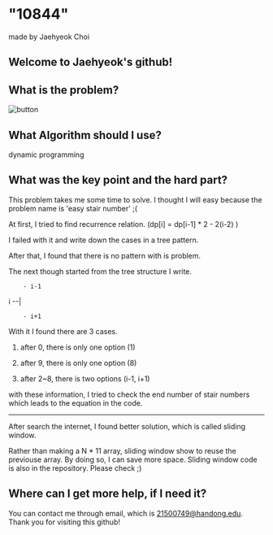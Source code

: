 
# "10844"

made by Jaehyeok Choi

## Welcome to Jaehyeok's github!

## What is the problem?

![button](https://github.com/Choi-JaeHyeok-21500749/10844/blob/main/10844_pro.JPG)

## What Algorithm should I use?

dynamic programming

## What was the key point and the hard part?

This problem takes me some time to solve. I thought I will easy because the problem name is 'easy stair number' ;(

At first, I tried to find recurrence relation. (dp[i] = dp[i-1] * 2 - 2(i-2) )

I failed with it and write down the cases in a tree pattern.

After that, I found that there is no pattern with is problem. 

The next though started from the tree structure I write.

        - i-1
    
i  --|

        - i+1 

With it I found there are 3 cases.

1. after 0, there is only one option (1)

2. after 9, there is only one option (8)

3. after 2~8, there is two options (i-1, i+1)

with these information, I tried to check the end number of stair numbers which leads to the equation in the code.


-------------------------------------------------------------------------------------------------------------------------------------

After search the internet, I found better solution, which is called sliding window.

Rather than making a N * 11 array, sliding window show to reuse the previouse array. 
By doing so, I can save more space. Sliding window code is also in the repository. Please check ;)

## Where can I get more help, if I need it?

You can contact me through email, which is 21500749@handong.edu.
Thank you for visiting this github!


